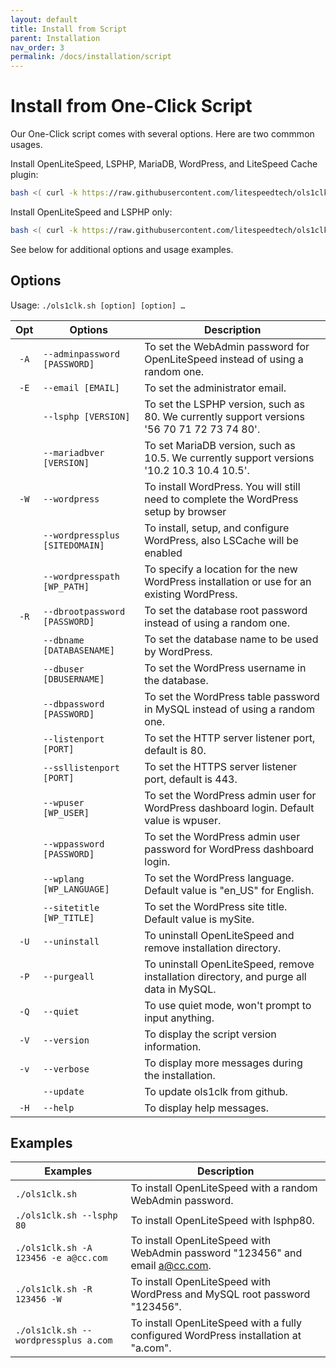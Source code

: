```yaml
---
layout: default
title: Install from Script
parent: Installation
nav_order: 3
permalink: /docs/installation/script
---
```


# Install from One-Click Script

Our One-Click script comes with several options. Here are two commmon usages.

Install OpenLiteSpeed, LSPHP, MariaDB, WordPress, and LiteSpeed Cache plugin:
```bash
bash <( curl -k https://raw.githubusercontent.com/litespeedtech/ols1clk/master/ols1clk.sh ) -w
```

Install OpenLiteSpeed and LSPHP only: 
```bash
bash <( curl -k https://raw.githubusercontent.com/litespeedtech/ols1clk/master/ols1clk.sh )
```

See below for additional options and usage examples.

## Options

Usage: `./ols1clk.sh [option] [option] …`


| Opt  | Options                        | Description                                                                                 |
| :--: | ------------------------------ | ------------------------------------------------------------------------------------------- |
| `-A` | `--adminpassword [PASSWORD]`   | To set the WebAdmin password for OpenLiteSpeed instead of using a random one.               |
| `-E` | `--email [EMAIL]`              | To set the administrator email.                                                             |
|      | `--lsphp [VERSION]`            | To set the LSPHP version, such as 80. We currently support versions '56 70 71 72 73 74 80'. |
|      | `--mariadbver [VERSION]`       | To set MariaDB version, such as 10.5. We currently support versions '10.2 10.3 10.4 10.5'.  |
| `-W` | `--wordpress`                  | To install WordPress. You will still need to complete the WordPress setup by browser        |
|      | `--wordpressplus [SITEDOMAIN]` | To install, setup, and configure WordPress, also LSCache will be enabled                    |
|      | `--wordpresspath [WP_PATH]`    | To specify a location for the new WordPress installation or use for an existing WordPress.  |
| `-R` | `--dbrootpassword [PASSWORD]`  | To set the database root password instead of using a random one.                            |
|      | `--dbname [DATABASENAME]`      | To set the database name to be used by WordPress.                                           |
|      | `--dbuser [DBUSERNAME]`        | To set the WordPress username in the database.                                              |
|      | `--dbpassword [PASSWORD]`      | To set the WordPress table password in MySQL instead of using a random one.                 |
|      | `--listenport [PORT]`          | To set the HTTP server listener port, default is 80.                                        |
|      | `--ssllistenport [PORT]`       | To set the HTTPS server listener port, default is 443.                                      |
|      | `--wpuser [WP_USER]`           | To set the WordPress admin user for WordPress dashboard login. Default value is wpuser.     |
|      | `--wppassword [PASSWORD]`      | To set the WordPress admin user password for WordPress dashboard login.                     |
|      | `--wplang [WP_LANGUAGE]`       | To set the WordPress language. Default value is "en\_US" for English.                       |
|      | `--sitetitle [WP_TITLE]`       | To set the WordPress site title. Default value is mySite.                                   |
| `-U` | `--uninstall`                  | To uninstall OpenLiteSpeed and remove installation directory.                               |
| `-P` | `--purgeall`                   | To uninstall OpenLiteSpeed, remove installation directory, and purge all data in MySQL.     |
| `-Q` | `--quiet`                      | To use quiet mode, won't prompt to input anything.                                          |
| `-V` | `--version`                    | To display the script version information.                                                  |
| `-v` | `--verbose`                    | To display more messages during the installation.                                           |
|      | `--update`                     | To update ols1clk from github.                                                              |
| `-H` | `--help`                       | To display help messages.                                                                   |

## Examples

| Examples                             | Description                                                                         |
| ------------------------------------ | ----------------------------------------------------------------------------------- |
| `./ols1clk.sh`                       | To install OpenLiteSpeed with a random WebAdmin password.                           |
| `./ols1clk.sh --lsphp 80`            | To install OpenLiteSpeed with lsphp80.                                              |
| `./ols1clk.sh -A 123456 -e a@cc.com` | To install OpenLiteSpeed with WebAdmin password "123456" and email <a@cc.com>.      |
| `./ols1clk.sh -R 123456 -W`          | To install OpenLiteSpeed with WordPress and MySQL root password "123456".           |
| `./ols1clk.sh --wordpressplus a.com` | To install OpenLiteSpeed with a fully configured WordPress installation at "a.com". |